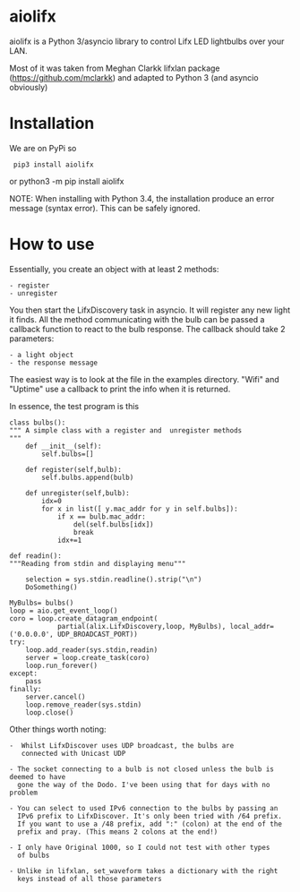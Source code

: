 # aiolifx

aiolifx is a Python 3/asyncio library to control Lifx LED lightbulbs over your LAN.

Most of it was taken from Meghan Clarkk lifxlan package (https://github.com/mclarkk) 
and adapted to Python 3 (and asyncio obviously)

# Installation

We are on PyPi so

     pip3 install aiolifx
or
     python3 -m pip install aiolifx
     
NOTE: When installing with Python 3.4, the installation produce an error message
      (syntax error). This can be safely ignored. 


# How to use

Essentially, you create an object with at least 2 methods:

    - register
    - unregister

You then start the LifxDiscovery task in asyncio. It will register any new light it finds.
All the method communicating with the bulb can be passed a callback function to react to 
the bulb response. The callback should take 2 parameters:

    - a light object
    - the response message


The easiest way is to look at the file in the examples directory. "Wifi" and "Uptime" use
a callback to print the info when it is returned.

      
In essence, the test program is this

    class bulbs():
    """ A simple class with a register and  unregister methods
    """
        def __init__(self):
            self.bulbs=[]
            
        def register(self,bulb):
            self.bulbs.append(bulb)
            
        def unregister(self,bulb):
            idx=0
            for x in list([ y.mac_addr for y in self.bulbs]):
                if x == bulb.mac_addr:
                    del(self.bulbs[idx])
                    break
                idx+=1
    
    def readin():
    """Reading from stdin and displaying menu"""

        selection = sys.stdin.readline().strip("\n")
        DoSomething()
        
    MyBulbs= bulbs()
    loop = aio.get_event_loop()
    coro = loop.create_datagram_endpoint(
                partial(alix.LifxDiscovery,loop, MyBulbs), local_addr=('0.0.0.0', UDP_BROADCAST_PORT))
    try:
        loop.add_reader(sys.stdin,readin)
        server = loop.create_task(coro)
        loop.run_forever()
    except:
        pass
    finally:
        server.cancel()
        loop.remove_reader(sys.stdin)
        loop.close()
    

Other things worth noting:
    
    -  Whilst LifxDiscover uses UDP broadcast, the bulbs are
       connected with Unicast UDP
       
    - The socket connecting to a bulb is not closed unless the bulb is deemed to have
      gone the way of the Dodo. I've been using that for days with no problem
       
    - You can select to used IPv6 connection to the bulbs by passing an
      IPv6 prefix to LifxDiscover. It's only been tried with /64 prefix.
      If you want to use a /48 prefix, add ":" (colon) at the end of the 
      prefix and pray. (This means 2 colons at the end!)
      
    - I only have Original 1000, so I could not test with other types
      of bulbs
      
    - Unlike in lifxlan, set_waveform takes a dictionary with the right 
      keys instead of all those parameters